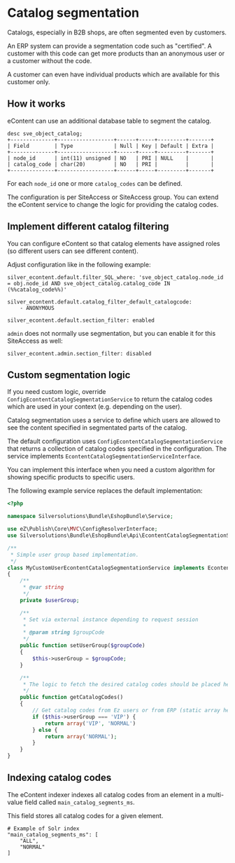 # Catalog segmentation

Catalogs, especially in B2B shops, are often segmented even by customers. 

An ERP system can provide a segmentation code such as "certified".
A customer with this code can get more products than an anonymous user or a customer without the code.

A customer can even have individual products which are available for this customer only.

## How it works

eContent can use an additional database table to segment the catalog. 

``` 
desc sve_object_catalog;
+--------------+------------------+------+-----+---------+-------+
| Field        | Type             | Null | Key | Default | Extra |
+--------------+------------------+------+-----+---------+-------+
| node_id      | int(11) unsigned | NO   | PRI | NULL    |       |
| catalog_code | char(20)         | NO   | PRI |         |       |
+--------------+------------------+------+-----+---------+-------+
```

For each `node_id` one or more `catalog_codes` can be defined. 

The configuration is per SiteAccess or SiteAccess group.
You can extend the eContent service to change the logic for providing the catalog codes.

## Implement different catalog filtering

You can configure eContent so that catalog elements have assigned roles (so different users can see different content).

Adjust configuration like in the following example:

``` 
silver_econtent.default.filter_SQL_where: 'sve_object_catalog.node_id = obj.node_id AND sve_object_catalog.catalog_code IN (%%catalog_code%%)'

silver_econtent.default.catalog_filter_default_catalogcode:
    - ANONYMOUS

silver_econtent.default.section_filter: enabled
```

`admin` does not normally use segmentation, but you can enable it for this SiteAccess as well:

`silver_econtent.admin.section_filter: disabled`

## Custom segmentation logic

If you need custom logic, override `ConfigEcontentCatalogSegmentationService` to return the catalog codes
which are used in your context (e.g. depending on the user). 

Catalog segmentation uses a service to define which users are allowed to see the content specified in segmentated parts of the catalog.

The default configuration uses `ConfigEcontentCatalogSegmentationService`
that returns a collection of catalog codes specified in the configuration.
The service implements `EcontentCatalogSegmentationServiceInterface`.

You can implement this interface when you need a custom algorithm
for showing specific products to specific users.

The following example service replaces the default implementation:

``` php
<?php

namespace Silversolutions\Bundle\EshopBundle\Service;

use eZ\Publish\Core\MVC\ConfigResolverInterface;
use Silversolutions\Bundle\EshopBundle\Api\EcontentCatalogSegmentationServiceInterface;

/**
 * Simple user group based implementation.
 */
class MyCustomUserEcontentCatalogSegmentationService implements EcontentCatalogSegmentationServiceInterface
{
    /**
     * @var string
     */
    private $userGroup;

    /**
     * Set via external instance depending to request session
     *
     * @param string $groupCode
     */
    public function setUserGroup($groupCode)
    {
        $this->userGroup = $groupCode;
    }

    /**
     * The logic to fetch the desired catalog codes should be placed here:
     */
    public function getCatalogCodes()
    {
        // Get catalog codes from Ez users or from ERP (static array here)
        if ($this->userGroup === 'VIP') {
            return array('VIP', 'NORMAL')
        } else {
            return array('NORMAL');
        }
    }
}
```

## Indexing catalog codes

The eContent indexer indexes all catalog codes from an element in a multi-value field called `main_catalog_segments_ms`.

This field stores all catalog codes for a given element. 

``` 
# Example of Solr index
"main_catalog_segments_ms": [
    "ALL",
    "NORMAL"
]
```
